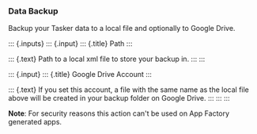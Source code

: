 ### Data Backup

Backup your Tasker data to a local file and optionally to Google Drive.

::: {.inputs}
::: {.input}
::: {.title}
Path
:::

::: {.text}
Path to a local xml file to store your backup in.
:::
:::

::: {.input}
::: {.title}
Google Drive Account
:::

::: {.text}
If you set this account, a file with the same name as the local file
above will be created in your backup folder on Google Drive.
:::
:::
:::

**Note**: For security reasons this action can\'t be used on App Factory
generated apps.
